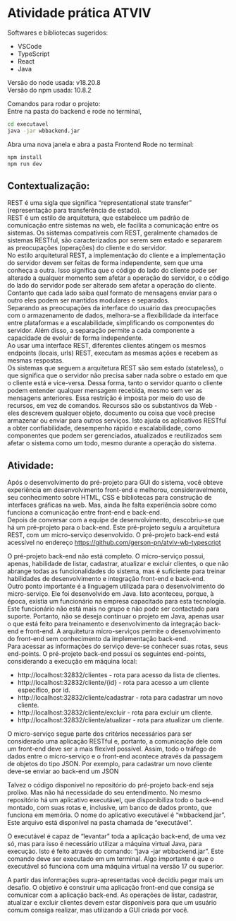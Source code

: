 # Atividade prática ATVIV


Softwares e bibliotecas sugeridos:
<ul>
<li>VSCode</li>
<li>TypeScript</li>
<li>React</li>
<li>Java</li>
</ul>

Versão do node usada: v18.20.8<br>
Versão do npm usada: 10.8.2

Comandos para rodar o projeto: <br>
Entre na pasta do backend e rode no terminal,
```bash
cd executavel
java -jar wbbackend.jar
```

Abra uma nova janela e abra a pasta Frontend
Rode no terminal:
```bash
npm install
npm run dev
```


## Contextualização:
REST é uma sigla que significa “representational state transfer” (representação para transferência de estado).<br>
REST é um estilo de arquitetura, que estabelece um padrão de comunicação entre sistemas na web, ele
facilita a comunicação entre os sistemas. Os sistemas compatíveis com REST, geralmente chamados de
sistemas RESTful, são caracterizados por serem sem estado e separarem as preocupações (operações) do
cliente e do servidor.<br>
No estilo arquitetural REST, a implementação do cliente e a implementação do servidor devem ser feitas de
forma independente, sem que uma conheça a outra. Isso significa que o código do lado do cliente pode ser
alterado a qualquer momento sem afetar a operação do servidor, e o código do lado do servidor pode ser
alterado sem afetar a operação do cliente. Contanto que cada lado saiba qual formato de mensagens enviar
para o outro eles podem ser mantidos modulares e separados.<br>
Separando as preocupações da interface do usuário das preocupações com o armazenamento de dados,
melhora-se a flexibilidade da interface entre plataformas e a escalabilidade, simplificando os componentes do
servidor. Além disso, a separação permite a cada componente a capacidade de evoluir de forma
independente.<br>
Ao usar uma interface REST, diferentes clientes atingem os mesmos endpoints (locais, urls) REST, executam as
mesmas ações e recebem as mesmas respostas.<br>
Os sistemas que seguem a arquitetura REST são sem estado (stateless), o que significa que o servidor não
precisa saber nada sobre o estado em que o cliente está e vice-versa. Dessa forma, tanto o servidor quanto o
cliente podem entender qualquer mensagem recebida, mesmo sem ver as mensagens anteriores. Essa
restrição é imposta por meio do uso de recursos, em vez de comandos. Recursos são os substantivos da Web -
eles descrevem qualquer objeto, documento ou coisa que você precise armazenar ou enviar para outros
serviços. Isto ajuda os aplicativos RESTful a obter confiabilidade, desempenho rápido e escalabilidade, como
componentes que podem ser gerenciados, atualizados e reutilizados sem afetar o sistema como um todo,
mesmo durante a operação do sistema.<br>

## Atividade:

Após o desenvolvimento do pré-projeto para GUI do sistema, você obteve experiência em desenvolvimento
front-end e melhorou, consideravelmente, seu conhecimento sobre HTML, CSS e bibliotecas para construção
de interfaces gráficas na web. Mas, ainda lhe falta experiência sobre como funciona a comunicação entre
front-end e back-end.<br>
Depois de conversar com a equipe de desenvolvimento, descobriu-se que há um pré-projeto para o back-end.
Este pré-projeto seguiu a arquitetura REST, com um micro-serviço desenvolvido. O pré-projeto back-end está
acessível no endereço https://github.com/gerson-pn/atviv-wb-typescript <br>



O pré-projeto back-end não está completo. O micro-serviço possui, apenas, habilidade de listar, cadastrar,
atualizar e excluir clientes, o que não abrange todas as funcionalidades do sistema, mas é suficiente para
treinar habilidades de desenvolvimento e integração front-end e back-end.<br>
Outro ponto importante é a linguagem utilizada para o desenvolvimento do micro-serviço. Ele foi
desenvolvido em Java. Isto aconteceu, porque, à época, existia um funcionário na empresa capacitado para
esta tecnologia. Este funcionário não está mais no grupo e não pode ser contactado para suporte. Portanto,
não se deseja continuar o projeto em Java, apenas usar o que está feito para treinamento e desenvolvimento
da integração back-end e front-end. A arquitetura micro-serviços permite o desenvolvimento do front-end
sem conhecimento da implementação back-end.<br>
Para acessar as informações do serviço deve-se conhecer suas rotas, seus end-points. O pré-projeto back-end
possui os seguintes end-points, considerando a execução em máquina local:<br>


<ul>
<li>http://localhost:32832/clientes - rota para acesso da lista de clientes.</li>
<li>http://localhost:32832/cliente/{id} - rota para acesso a um cliente específico, por id.</li>
<li>http://localhost:32832/cliente/cadastrar - rota para cadastrar um novo cliente.</li>
<li>http://localhost:32832/cliente/excluir - rota para excluir um cliente.</li>
<li>http://localhost:32832/cliente/atualizar - rota para atualizar um cliente.</li>
</ul>


O micro-serviço segue parte dos critérios necessários para ser considerado uma aplicação RESTful e, portanto,
a comunicação dele com um front-end deve ser a mais flexível possível. Assim, todo o tráfego de dados entre
o micro-serviço e o front-end acontece através da passagem de objetos do tipo JSON. Por exemplo, para
cadastrar um novo cliente deve-se enviar ao back-end um JSON<br>


Talvez o código disponível no repositório do pré-projeto back-end seja prolixo. Mas não há necessidade do
seu entendimento. No mesmo repositório há um aplicativo executável, que disponibiliza todo o back-end
montado, com suas rotas e, inclusive, um banco de dados pronto, que funciona em memória. O nome do
aplicativo executável é “wbbackend.jar”. Este arquivo está disponível na pasta chamada de “executável”.<br>

O executável é capaz de “levantar” toda a aplicação back-end, de uma vez só, mas para isso é necessário
utilizar a máquina virtual Java, para execução. Isto é feito através do comando: “java -jar wbbackend.jar”. Este
comando deve ser executado em um terminal. Algo importante é que o executável só funciona com uma
máquina virtual na versão 17 ou superior.<br>

A partir das informações supra-apresentadas você decidiu pegar mais um desafio. O objetivo é construir uma
aplicação front-end que consiga se comunicar com a aplicação back-end. As operações de listar, cadastrar,
atualizar e excluir clientes devem estar disponíveis para que um usuário comum consiga realizar, mas
utilizando a GUI criada por você.<br>